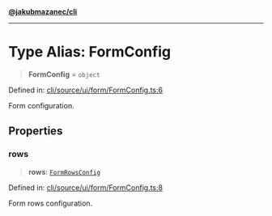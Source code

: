 [**@jakubmazanec/cli**](../README.md)

---

# Type Alias: FormConfig

> **FormConfig** = `object`

Defined in:
[cli/source/ui/form/FormConfig.ts:6](https://github.com/jakubmazanec/tools/blob/5907d31a071e860d7db8b8a00f698d18fe23e18a/packages/cli/source/ui/form/FormConfig.ts#L6)

Form configuration.

## Properties

### rows

> **rows**: [`FormRowsConfig`](FormRowsConfig.md)

Defined in:
[cli/source/ui/form/FormConfig.ts:8](https://github.com/jakubmazanec/tools/blob/5907d31a071e860d7db8b8a00f698d18fe23e18a/packages/cli/source/ui/form/FormConfig.ts#L8)

Form rows configuration.
